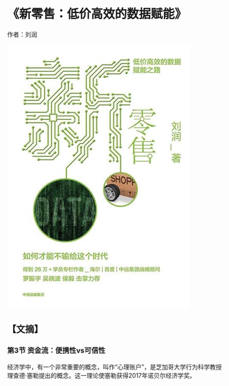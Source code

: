 # 《新零售：低价高效的数据赋能》

作者：刘润

![](./src/20250627184245.jpg)
## 【文摘】
### 第3节 资金流：便携性vs可信性

经济学中，有一个非常重要的概念，叫作“心理账户”，是芝加哥大学行为科学教授理查德·塞勒提出的概念。这一理论使塞勒获得2017年诺贝尔经济学奖。